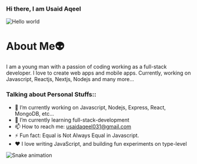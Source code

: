 ### Hi there, I am Usaid Aqeel 

<img src="https://raw.githubusercontent.com/sagar-viradiya/sagar-viradiya/master/resources/banner.png" alt="Hello world">
<h1>About Me👽</h1>
<p>I am a young man with a passion of coding working as a full-stack developer. I love to create web apps and mobile apps. Currently, working on Javascript, Reactjs, Nextjs, Nodejs and many more... </>


<h3>Talking about Personal Stuffs::</h3>

- 🔭 I’m currently working on Javascript, Nodejs, Express, React, MongoDB, etc...
- 🌱 I’m currently learning full-stack-development
- 📫 How to reach me: usaidaqeel031@gmail.com
- ⚡ Fun fact: Equal is Not Always Equal in Javascript.
- ❤️ I love writing JavaScript, and building fun experiments on type-level

![Snake animation](https://github.com/thepiyushmalhotra/thepiyushmalhotra/blob/output/github-contribution-grid-snake.svg)